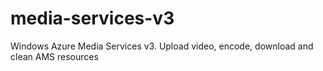 # media-services-v3
Windows Azure Media Services v3. Upload video, encode, download and clean AMS resources
